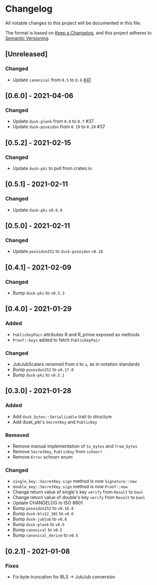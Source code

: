 # Changelog

All notable changes to this project will be documented in this file.

The format is based on [Keep a Changelog](https://keepachangelog.com/en/1.0.0/),
and this project adheres to [Semantic Versioning](https://semver.org/spec/v2.0.0.html).

## [Unreleased]

### Changed

- Update `canonical` from `0.5` to `0.6` [#41](https://github.com/dusk-network/schnorr/issues/41)

## [0.6.0] - 2021-04-06

### Changed

- Update `dusk-plonk` from `0.6` to `0.7` #37
- Update `dusk-poseidon` from `0.19` to `0.20` #37

## [0.5.2] - 2021-02-15

### Changed

- Update `dusk-pki` to pull from crates.io

## [0.5.1] - 2021-02-11

### Changed

- Update `dusk-pki` `v0.6.0`

## [0.5.0] - 2021-02-11

### Changed

- Update `poseidon252` to `dusk-poseidon` `v0.18`

## [0.4.1] - 2021-02-09

### Changed

- Bump `dusk-pki` to `v0.5.3`

## [0.4.0] - 2021-01-29

### Added

- `PublicKeyPair` attributes R and R_prime exposed as methods
- `Proof::keys` added to fetch `PublicKeyPair`

### Changed

- JubJubScalars renamed from `U` to `u`, as in notation standards
- Bump `poseidon252` to `v0.17.0`
- Bump `dusk-pki` to `v0.5.1`

## [0.3.0] - 2021-01-28

### Added

- Add `dusk_bytes::Serializable` trait to structure
- Add dusk_pki's `SecretKey` and `PublicKey`

### Removed

- Remove manual implementation of `to_bytes` and `from_bytes`
- Remove `SecretKey`, `PublicKey` from `schnorr`
- Remove `Error` schnorr enum

### Changed

- `single_key::SecretKey.sign` method is now `Signature::new`
- `double_key::SecretKey.sign` method is now `Proof::new`
- Change return value of single's key `verify` from `Result` to `bool`
- Change return value of double's key `verify` from `Result` to `bool`
- Update CHANGELOG to ISO 8601
- Bump `poseidon252` to `v0.16.0`
- Bump `dusk-bls12_381` to `v0.6`
- Bump `dusk-jubjub` to `v0.8`
- Bump `dusk-plonk` to `v0.5`
- Bump `canonical` to `v0.5`
- Bump `canonical_derive` to `v0.5`

## [0.2.1] - 2021-01-08

### Fixes

- Fix byte truncation for BLS -> JubJub conversion
